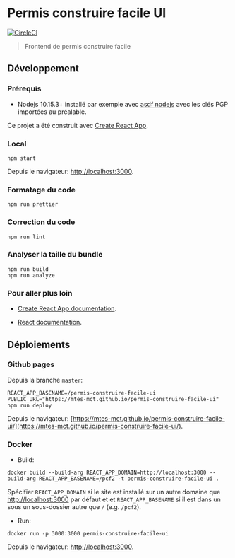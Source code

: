 # Permis construire facile UI
[![CircleCI](https://circleci.com/gh/MTES-MCT/permis-construire-facile-ui/tree/master.svg?style=svg)](https://circleci.com/gh/MTES-MCT/permis-construire-facile-ui/tree/master)

> Frontend de permis construire facile

## Développement

### Prérequis

* Nodejs 10.15.3+ installé par exemple avec [asdf nodejs](https://github.com/asdf-vm/asdf-nodejs) avec les clés PGP importées au préalable.

Ce projet a été construit avec [Create React App](https://github.com/facebook/create-react-app).

### Local

```
npm start
```

Depuis le navigateur: [http://localhost:3000](http://localhost:3000).

### Formatage du code

```
npm run prettier
```

### Correction du code

```
npm run lint
```

### Analyser la taille du bundle

```
npm run build
npm run analyze
```

### Pour aller plus loin

* [Create React App documentation](https://facebook.github.io/create-react-app/docs/getting-started).

* [React documentation](https://reactjs.org/).

## Déploiements

### Github pages

Depuis la branche `master`:

```
REACT_APP_BASENAME=/permis-construire-facile-ui PUBLIC_URL="https://mtes-mct.github.io/permis-construire-facile-ui" npm run deploy
```

Depuis le navigateur: [https://mtes-mct.github.io/permis-construire-facile-ui/](https://mtes-mct.github.io/permis-construire-facile-ui/).

### Docker

* Build:

```
docker build --build-arg REACT_APP_DOMAIN=http://localhost:3000 --build-arg REACT_APP_BASENAME=/pcf2 -t permis-construire-facile-ui .
```

Spécifier `REACT_APP_DOMAIN` si le site est installé sur un autre domaine que [http://localhost:3000](http://localhost:3000) par défaut et et `REACT_APP_BASENAME` si il est dans un sous un sous-dossier autre que `/` (e.g. `/pcf2`).

* Run:

```
docker run -p 3000:3000 permis-construire-facile-ui
```

Depuis le navigateur: [http://localhost:3000](http://localhost:3000).
